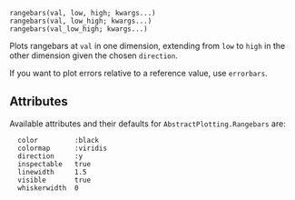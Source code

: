 ```
rangebars(val, low, high; kwargs...)
rangebars(val, low_high; kwargs...)
rangebars(val_low_high; kwargs...)
```

Plots rangebars at `val` in one dimension, extending from `low` to `high` in the other dimension given the chosen `direction`.

If you want to plot errors relative to a reference value, use `errorbars`.

## Attributes

Available attributes and their defaults for `AbstractPlotting.Rangebars` are: 

```
  color         :black
  colormap      :viridis
  direction     :y
  inspectable   true
  linewidth     1.5
  visible       true
  whiskerwidth  0
```
